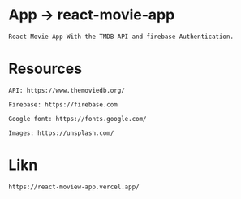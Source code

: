 # App → react-movie-app

    React Movie App With the TMDB API and firebase Authentication.

# Resources

    API: https://www.themoviedb.org/

    Firebase: https://firebase.com

    Google font: https://fonts.google.com/

    Images: https://unsplash.com/

# Likn

    https://react-moview-app.vercel.app/
